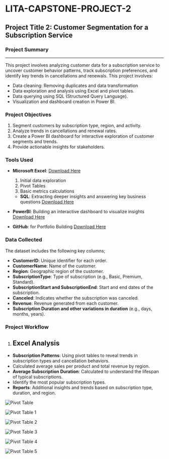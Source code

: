 # LITA-CAPSTONE-PROJECT-2

## Project Title 2: Customer Segmentation for a Subscription Service

### Project Summary
---
This project involves analyzing customer data for a subscription service to uncover customer behavior patterns, track subscription preferences, and identify key trends in cancellations and renewals.
This project involves:

- Data cleaning: Removing duplicates and data transformation
- Data exploration and analysis using Excel and pivot tables.
- Data querying using SQL (Structured Query Language).
- Visualization and dashboard creation in Power BI.

### Project Objectives
1. Segment customers by subscription type, region, and activity.
2. Analyze trends in cancellations and renewal rates.
3. Create a Power BI dashboard for interactive exploration of customer segments and trends.
4. Provide actionable insights for stakeholders.

### Tools Used
- **Microsoft Excel**: [Download Here](https://www.microsoft.com)
  1. Initial data exploration
  2. Pivot Tables
  3. Basic metrics calculations

  - **SQL**: Extracting deeper insights and answering key business questions [Download Here](https://www.microsoft.com/en-us/sql-server/sql-server-downloads)
- **PowerBI**: Building an interactive dashboard to visualize insights [Download Here](https://www.microsoft.com/en-us/power-platform/products/power-bi/downloads)
- **GitHub**: for Portfolio Building [Download Here](https://github.com)

### Data Collected
The dataset includes the following key columns;
- **CustomerID**: Unique identifier for each order.
- **CustomerName**: Name of the customer.
- **Region**: Geographic region of the customer.
- **SubscriptionType**: Type of subscription (e.g., Basic, Premium, Standard).
- **SubscriptionStart and SubscriptionEnd**: Start and end dates of the subscription.
- **Canceled**: Indicates whether the subscription was canceled.
- **Revenue**: Revenue generated from each customer.
- **Subscription Duration and other variations in duration** (e.g., days, months, years).

### Project Workflow
1. ## Excel Analysis
- **Subscription Patterns**: Using pivot tables to reveal trends in subscription types and cancellation behaviors.
- Calculated average sales per product and total revenue by region.
- **Average Subscription Duration**: Calculated to understand the lifespan of typical subscriptions.
- Identify the most popular subscription types.
- **Reports**: Additional insights and trends based on subscription type, duration, and region.

![Pivot Table](https://github.com/user-attachments/assets/4e20d466-b149-4ff3-b14e-e537f5575213)

![Pivot Table 1](https://github.com/user-attachments/assets/29cda0fc-65d2-403d-9924-684888e8b962)

![Pivot Table 2](https://github.com/user-attachments/assets/a024f524-1845-4017-a4e3-02a0ef32be90)

![Pivot Table 3](https://github.com/user-attachments/assets/845cc914-382e-4a8e-9068-5dc71b54ab7b)

![Pivot Table 4](https://github.com/user-attachments/assets/25c3d831-5448-4f02-925a-f787e3fb2289)

![Pivot Table 5](https://github.com/user-attachments/assets/8ff2e207-e631-4078-bf86-e990583fa1f1)






  







